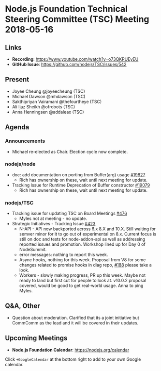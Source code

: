 # Node.js Foundation Technical Steering Committee (TSC) Meeting 2018-05-16

## Links

* **Recording**: https://www.youtube.com/watch?v=o73QKPUEyEU
* **GitHub Issue**: https://github.com/nodejs/TSC/issues/542

## Present

* Joyee Cheung @joyeecheung (TSC)
* Michael Dawson @mhdawson (TSC)
* Sakthipriyan Vairamani @thefourtheye (TSC)
* Ali Ijaz Sheikh @ofrobots (TSC)
* Anna Henningsen @addaleax (TSC)

## Agenda

### Announcements

* Michael re-elected as Chair. Election cycle now complete.

### nodejs/node

* doc: add documentation on porting from Buffer(arg) usage [#19827](https://github.com/nodejs/node/issues/19827)
  * Rich has ownership on these, wait until next meeting for update.
* Tracking Issue for Runtime Deprecation of Buffer constructor [#19079](https://github.com/nodejs/node/issues/19079)
  * Rich has ownership on these, wait until next meeting for update.

### nodejs/TSC

* Tracking issue for updating TSC on Board Meetings
  [#476](https://github.com/nodejs/TSC/issues/476)
  * Myles not at meeting - no update.
* Strategic Initiatives - Tracking Issue [#423](https://github.com/nodejs/TSC/issues/423)
  * N-API - API now backported across 6.x 8.X and 10.X.  Still waiting for semver minor
    for it to go out of experimental on 8.x.  Current focus is still on doc and tests for
    node-addon-api as well as addressing reported issues and promotion.  Workshop
    lined up for Day 0 of NodeSummit.
  * error messages: nothing to report this week.
  * Async hooks, nothing for this week. Proposal from V8 for some changes related
    to promise hooks in diag repo, [#188](https://github.com/nodejs/diagnostics/issues/188)
    please take a look.
  * Workers - slowly making progress, PR up this week.  Maybe not ready to land
    but first cut for people to look at.  v10.0.2 proposal covered, would be good to get
    real-world usage. Anna to ping Myles.

## Q&A, Other

* Question about moderation.  Clarified that its a joint initiative but CommComm
  as the lead and it will be covered in their updates.

## Upcoming Meetings

* **Node.js Foundation Calendar**: https://nodejs.org/calendar

Click `+GoogleCalendar` at the bottom right to add to your own Google calendar.
